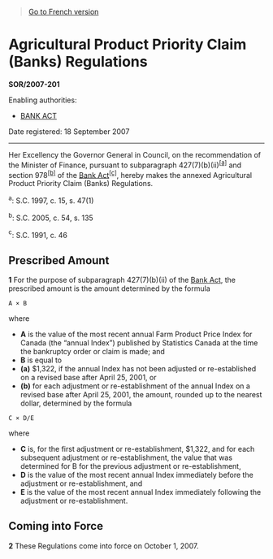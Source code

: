 > [Go to French version](/fr/Règlements/Décrets,%20ordonnances%20et%20règlements%20statutaires/2007/201.md)

# Agricultural Product Priority Claim (Banks) Regulations

**SOR/2007-201**

Enabling authorities: 
- [BANK ACT](/en/Acts/Statutes%20of%20Canada/1991/c.%2046.md)

Date registered: 18 September 2007

----------

Her Excellency the Governor General in Council, on the recommendation of the Minister of Finance, pursuant to subparagraph 427(7)(b)(ii)<sup><a href='#fn_4008_hq_2616'>[a]</a></sup> and section 978<sup><a href='#fn_4008_hq_2617'>[b]</a></sup> of the [Bank Act](/en/Acts/Statutes%20of%20Canada/1991/c.%2046.md)<sup><a href='#fn_4008_hq_2618'>[c]</a></sup>, hereby makes the annexed Agricultural Product Priority Claim (Banks) Regulations.

<a name='fn_4008_hq_2616'><sup>a</sup></a>: S.C. 1997, c. 15, s. 47(1)<br />

<a name='fn_4008_hq_2617'><sup>b</sup></a>: S.C. 2005, c. 54, s. 135<br />

<a name='fn_4008_hq_2618'><sup>c</sup></a>: S.C. 1991, c. 46<br />




## Prescribed Amount


**1** For the purpose of subparagraph 427(7)(b)(ii) of the [Bank Act](/en/Acts/Statutes%20of%20Canada/1991/c.%2046.md), the prescribed amount is the amount determined by the formula
```
A × B
```
where
- **A** is the value of the most recent annual Farm Product Price Index for Canada (the “annual Index”) published by Statistics Canada at the time the bankruptcy order or claim is made; and
- **B** is equal to
- **(a)** $1,322, if the annual Index has not been adjusted or re-established on a revised base after April 25, 2001, or
- **(b)** for each adjustment or re-establishment of the annual Index on a revised base after April 25, 2001, the amount, rounded up to the nearest dollar, determined by the formula
```
C × D/E
```
where
- **C** is, for the first adjustment or re-establishment, $1,322, and for each subsequent adjustment or re-establishment, the value that was determined for B for the previous adjustment or re-establishment,
- **D** is the value of the most recent annual Index immediately before the adjustment or re-establishment, and
- **E** is the value of the most recent annual Index immediately following the adjustment or re-establishment.




## Coming into Force


**2** These Regulations come into force on October 1, 2007.


